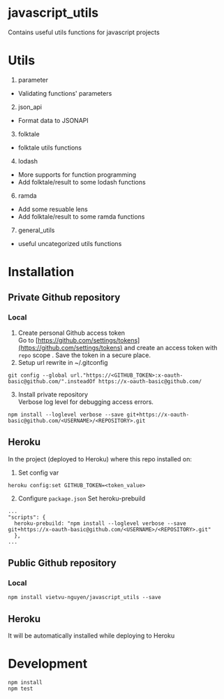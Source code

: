 

# javascript_utils
Contains useful utils functions for javascript projects
# Utils
1. parameter
- Validating functions' parameters
2. json_api 
- Format data to JSONAPI 
3. folktale 
- folktale utils functions
4. lodash 
-  More supports for function programming
 - Add folktale/result to some lodash functions
6. ramda 
-  Add some resuable lens
 - Add folktale/result to some ramda functions
7. general_utils
- useful uncategorized utils functions
# Installation
## Private Github repository
### Local

1. Create personal Github access token \
Go to [https://github.com/settings/tokens](https://github.com/settings/tokens) and create an access token with `repo` scope . Save the token in a secure place.
2.  Setup url rewrite in ~/.gitconfig
```
git config --global url."https://<GITHUB_TOKEN>:x-oauth-basic@github.com/".insteadOf https://x-oauth-basic@github.com/
```
3. Install private repository \
Verbose log level for debugging access errors.
```
npm install --loglevel verbose --save git+https://x-oauth-basic@github.com/<USERNAME>/<REPOSITORY>.git
```
## Heroku
In the project (deployed to Heroku) where this repo installed on: 
1. Set config var
```
heroku config:set GITHUB_TOKEN=<token_value>
```
2. Configure `package.json`
Set heroku-prebuild
```
...
"scripts": {
  heroku-prebuild: "npm install --loglevel verbose --save git+https://x-oauth-basic@github.com/<USERNAME>/<REPOSITORY>.git"
  }, 
...
  ```
## Public Github repository
### Local
```
npm install vietvu-nguyen/javascript_utils --save
```
## Heroku
It will be automatically installed while deploying to Heroku
# Development
```
npm install
npm test
```
